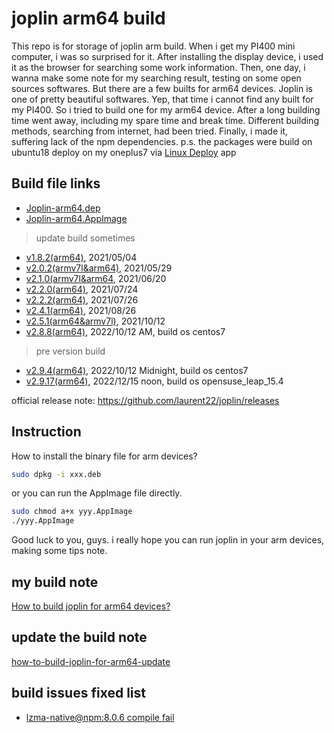 # joplin arm64 build
This repo is for storage of joplin arm build.
When i get my PI400 mini computer, i was so surprised for it. After installing the display device, i used it as the browser for searching some work information.
Then, one day, i wanna make some note for my searching result, testing on some open sources softwares. But there are a few builts for arm64 devices.
Joplin is one of pretty beautiful softwares. Yep, that time i cannot find any built for my PI400. So i tried to build one for my arm64 device.
After a long building time went away, including my spare time and break time. Different building methods, searching from internet, had been tried. Finally, i made it, suffering lack of the npm dependencies. p.s. the packages were build on ubuntu18 deploy on my oneplus7 via [Linux Deploy](https://github.com/meefik/linuxdeploy) app
## Build file links
+ [Joplin-arm64.dep](https://cumteducn-my.sharepoint.com/:u:/g/personal/liguinan_cumt_edu_cn/ETOpehbT4mVImciGQwBHmuABS2ENoB-XxHEXFckfMiN8Lw?e=elWzxW)
+ [Joplin-arm64.AppImage](https://cumteducn-my.sharepoint.com/:u:/g/personal/liguinan_cumt_edu_cn/EfGOAO6y6KdLoDilM1upJRkBfAxjFR9lorGF5pB7iFLiCQ?e=Odtpxv)

> update build sometimes
+ [v1.8.2(arm64)](https://cumteducn-my.sharepoint.com/:f:/g/personal/liguinan_cumt_edu_cn/EnddWEWykR9Mhv4Yb2Q3Ch4BWNXSBOvw5vQzbBS8Gdl1_Q?e=2ds6N), 2021/05/04
+ [v2.0.2(armv7l&arm64)](https://cumteducn-my.sharepoint.com/:f:/g/personal/liguinan_cumt_edu_cn/EhdQEzHjFcZLnUdzayr1p08BM1eF2kR-syYCbNsrg0SwVQ?e=j8ZyLY), 2021/05/29
+ [v2.1.0(armv7l&arm64](https://cumteducn-my.sharepoint.com/:f:/g/personal/liguinan_cumt_edu_cn/EhmwU5IWJZNGsu6anI01O-MBfOrzuvvtk_0If2f3QWr04Q?e=iUb4pJ), 2021/06/20
+ [v2.2.0(arm64)](https://cumteducn-my.sharepoint.com/:f:/g/personal/liguinan_cumt_edu_cn/EmoaUeqbDYpFhtEHvjzan0sBBtZNiZ0FV0cLZDb-2_5U1g?e=nxrhQV), 2021/07/24
+ [v2.2.2(arm64)](https://cumteducn-my.sharepoint.com/:f:/g/personal/liguinan_cumt_edu_cn/Eq2DjihbU75OlPVpJZPr-RQBl9y515MRJ_tZ31p-Ng4ETA), 2021/07/26
+ [v2.4.1(arm64)](https://cumteducn-my.sharepoint.com/:f:/g/personal/liguinan_cumt_edu_cn/EoAJ_B3EVs1Bs1B1crEX_IIBLChq43zZ8eLDbydc2bMx8g?e=LUhRoe), 2021/08/26
+ [v2.5.1(arm64&armv7l)](https://cumteducn-my.sharepoint.com/:f:/g/personal/liguinan_cumt_edu_cn/EtVGRYHRbEVOj91m2DACbssBnBTBLZKKJkVg2uWkRwBsOA?e=6AwV1a), 2021/10/12
+ [v2.8.8(arm64)](https://cumteducn-my.sharepoint.com/:f:/g/personal/liguinan_cumt_edu_cn/EjslzODy9sdIq8e3qfEKqWsBzk-00IL5GhJs-R7v3XUS4g?e=41QLFe), 2022/10/12 AM, build os centos7

> pre version build
- [v2.9.4(arm64)](https://cumteducn-my.sharepoint.com/:f:/g/personal/liguinan_cumt_edu_cn/Eh2wl_YcKElKu0VSwbTwvvsBvecdGwELqOnbuoKSB19MWw?e=ebrf9d), 2022/10/12 Midnight, build os centos7
- [v2.9.17(arm64)](https://cumteducn-my.sharepoint.com/:f:/g/personal/liguinan_cumt_edu_cn/EleNrHEty_JEplr0SewMRkYBrzYrDJ6zuA3IsqgKGJIeCw?e=WSK6pW), 2022/12/15 noon, build os opensuse_leap_15.4

official release note: https://github.com/laurent22/joplin/releases


## Instruction
How to install the binary file for arm devices?
```sh
sudo dpkg -i xxx.deb

```
or you can run the AppImage file directly.
```sh
sudo chmod a+x yyy.AppImage
./yyy.AppImage

```
Good luck to you, guys. i really hope you can run joplin in your arm devices, making some tips note.

## my build note

[How to build joplin for arm64 devices?](https://github.com/leaguecn/joplin-arm64-build/blob/main/how-to-build-joplin-for-arm64-devices.md)

## update the build note

[how-to-build-joplin-for-arm64-update](https://github.com/leaguecn/joplin-arm64-build/blob/main/how-to-build-joplin-for-arm64-update.md)


## build issues fixed list

+ [lzma-native@npm:8.0.6 compile fail](https://github.com/laurent22/joplin/issues/7270)
